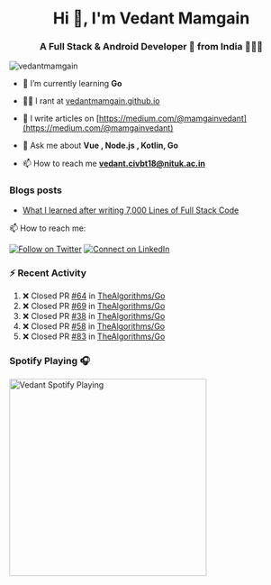 <h1 align="center">Hi 👋, I'm Vedant Mamgain</h1>
<h3 align="center">A Full Stack & Android Developer 🚀 from India 👨🏽‍💻</h3>

<p align="left"> <img src="https://komarev.com/ghpvc/?username=vedantmamgain" alt="vedantmamgain" /> </p>

- 🌱 I’m currently learning **Go**

- 👨‍💻 I rant at [vedantmamgain.github.io](https://vedantmamgain.github.io/)

- 📝 I write articles on [https://medium.com/@mamgainvedant](https://medium.com/@mamgainvedant)

- 💬 Ask me about **Vue , Node.js , Kotlin, Go**

- 📫 How to reach me **vedant.civbt18@nituk.ac.in**

### Blogs posts

<!-- BLOG-POST-LIST:START -->
- [What I learned after writing 7,000 Lines of Full Stack Code](https://medium.com/@mamgainvedant/what-i-learned-after-writing-7-000-lines-of-full-stack-code-7f69cc0b1ea?source=rss-e9acd2ca6911------2)
<!-- BLOG-POST-LIST:END -->

📫 How to reach me:

[![Follow on Twitter](https://img.shields.io/badge/--twitter?label=Twitter&logo=Twitter&style=social)](https://twitter.com/mamgainvedant) [![Connect on LinkedIn](https://img.shields.io/badge/--linkedin?label=LinkedIn&logo=LinkedIn&style=social)](https://linkedin.com/in/vedant-mamgain)

### :zap: Recent Activity

<!--START_SECTION:activity-->

1. ❌ Closed PR [#64](https://github.com/TheAlgorithms/Go/pull/64) in [TheAlgorithms/Go](https://github.com/TheAlgorithms/Go)
2. ❌ Closed PR [#69](https://github.com/TheAlgorithms/Go/pull/69) in [TheAlgorithms/Go](https://github.com/TheAlgorithms/Go)
3. ❌ Closed PR [#38](https://github.com/TheAlgorithms/Go/pull/38) in [TheAlgorithms/Go](https://github.com/TheAlgorithms/Go)
4. ❌ Closed PR [#58](https://github.com/TheAlgorithms/Go/pull/58) in [TheAlgorithms/Go](https://github.com/TheAlgorithms/Go)
5. ❌ Closed PR [#83](https://github.com/TheAlgorithms/Go/pull/83) in [TheAlgorithms/Go](https://github.com/TheAlgorithms/Go)
<!--END_SECTION:activity-->

### Spotify Playing 🎧

[<img src="https://novatorem-d0fbsrhp9.vercel.app/api/spotify.py" alt="Vedant Spotify Playing" width="350" />](https://open.spotify.com/user/s4c42w22yq0zx3034etx8bkiw)
